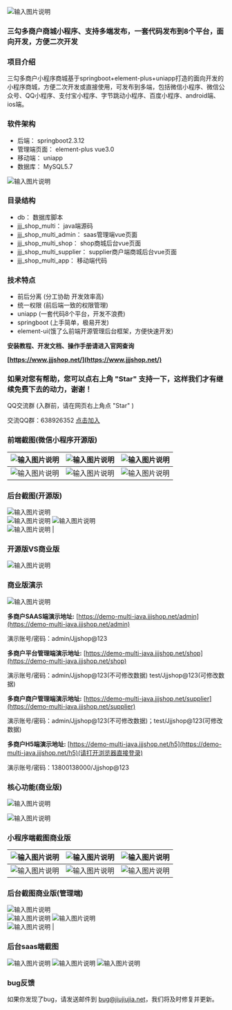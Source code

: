 ![输入图片说明](https://www.jjjshop.net/gitee/all/jmtop01.png)
### 三勾多商户商城小程序、支持多端发布，一套代码发布到8个平台，面向开发，方便二次开发


### 项目介绍


三勾多商户小程序商城基于springboot+element-plus+uniapp打造的面向开发的小程序商城，方便二次开发或直接使用，可发布到多端，包括微信小程序、微信公众号、QQ小程序、支付宝小程序、字节跳动小程序、百度小程序、android端、ios端。


### 软件架构

- 后端：  springboot2.3.12
- 管理端页面：  element-plus vue3.0
- 移动端：  uniapp
- 数据库：  MySQL5.7

![输入图片说明](https://www.jjjshop.net/gitee/multi-java/jjjshop.png)
### 目录结构

- db：  数据库脚本
- jjj_shop_multi：  java端源码
- jjj_shop_multi_admin：  saas管理端vue页面
- jjj_shop_multi_shop：  shop商城后台vue页面
- jjj_shop_multi_supplier：  supplier商户端商城后台vue页面
- jjj_shop_multi_app：  移动端代码

### 技术特点
- 前后分离 (分工协助 开发效率高)
- 统一权限 (前后端一致的权限管理)
- uniapp (一套代码8个平台，开发不浪费)
- springboot (上手简单，极易开发)
- element-ui(饿了么前端开源管理后台框架，方便快速开发)

**安装教程、开发文档、操作手册请进入官网查询** 

  **[https://www.jjjshop.net/](https://www.jjjshop.net/)** 

 ### 如果对您有帮助，您可以点右上角 "Star" 支持一下，这样我们才有继续免费下去的动力，谢谢！
QQ交流群 (入群前，请在网页右上角点 "Star" )

交流QQ群：638926352  [点击加入](https://qm.qq.com/cgi-bin/qm/qr?k=qsJON0WddOXsEOov8zkLI4rTyEX_VDXA&jump_from=webapi)

### 前端截图(微信小程序开源版)
| ![输入图片说明](https://www.jjjshop.net/gitee/all/mky01.png)  | ![输入图片说明](https://www.jjjshop.net/gitee/all/mky02.png)  |![输入图片说明](https://www.jjjshop.net/gitee/all/mky03.png)  |
|---|---|---|
| ![输入图片说明](https://www.jjjshop.net/gitee/all/mky04.png)  | ![输入图片说明](https://www.jjjshop.net/gitee/all/mky05.png)  |![输入图片说明](https://www.jjjshop.net/gitee/all/mky06.png)  |

### 后台截图(开源版)
![输入图片说明](https://www.jjjshop.net/gitee/all/jmkyht01.png)  
![输入图片说明](https://www.jjjshop.net/gitee/all/jmkyht02.png) 
![输入图片说明](https://www.jjjshop.net/gitee/all/jmkyht03.png)  
![输入图片说明](https://www.jjjshop.net/gitee/all/jmkyht04.png) |

### 开源版VS商业版
![输入图片说明](https://www.jjjshop.net/gitee/all/jmtop2.png)

### 商业版演示
![输入图片说明](https://www.jjjshop.net/gitee/all/jmtop3.png)

**多商户SAAS端演示地址:**  [https://demo-multi-java.jjjshop.net/admin](https://demo-multi-java.jjjshop.net/admin)

演示账号/密码：admin/Jjjshop@123

 **多商户平台管理端演示地址:**  [https://demo-multi-java.jjjshop.net/shop](https://demo-multi-java.jjjshop.net/shop)

演示账号/密码：admin/Jjjshop@123(不可修改数据) test/Jjjshop@123(可修改数据)

 **多商户商户管理端演示地址:**  [https://demo-multi-java.jjjshop.net/supplier](https://demo-multi-java.jjjshop.net/supplier)

演示账号/密码：admin/Jjjshop@123(不可修改数据)；test/Jjjshop@123(可修改数据)
 
**多商户H5端演示地址:**  [https://demo-multi-java.jjjshop.net/h5](https://demo-multi-java.jjjshop.net/h5)(请打开浏览器直接登录)

演示账号/密码：13800138000/Jjjshop@123

### 核心功能(商业版)
![输入图片说明](https://www.jjjshop.net/gitee/all/jmtop4.png)

![输入图片说明](https://www.jjjshop.net/gitee/all/jmtop5.png)

### 小程序端截图商业版
| ![输入图片说明](https://www.jjjshop.net/gitee/all/mqt01.jpg)  | ![输入图片说明](https://www.jjjshop.net/gitee/all/mqt02.jpg)  |![输入图片说明](https://www.jjjshop.net/gitee/all/mqt03.jpg)  |
|---|---|---|
| ![输入图片说明](https://www.jjjshop.net/gitee/all/mqt04.jpg)  | ![输入图片说明](https://www.jjjshop.net/gitee/all/mqt05.jpg)  |![输入图片说明](https://www.jjjshop.net/gitee/all/mqt06.jpg)  |

### 后台截图商业版(管理端)
![输入图片说明](https://www.jjjshop.net/gitee/all/mht01.jpg)  
![输入图片说明](https://www.jjjshop.net/gitee/all/mht02.jpg) 
![输入图片说明](https://www.jjjshop.net/gitee/all/mht03.jpg)  
![输入图片说明](https://www.jjjshop.net/gitee/all/mht04.jpg) |

### 后台saas端截图 

![输入图片说明](https://images.gitee.com/uploads/images/2021/0702/105948_bb66da18_1699189.png "saas-1.png")
![输入图片说明](https://images.gitee.com/uploads/images/2021/0702/105956_ee6d1d73_1699189.png "saas-2.png")
![输入图片说明](https://images.gitee.com/uploads/images/2021/0702/110007_3f3b08c6_1699189.png "saas-3.png")



 ### bug反馈

如果你发现了bug，请发送邮件到 bug@jiujiujia.net，我们将及时修复并更新。 

 
 
 
